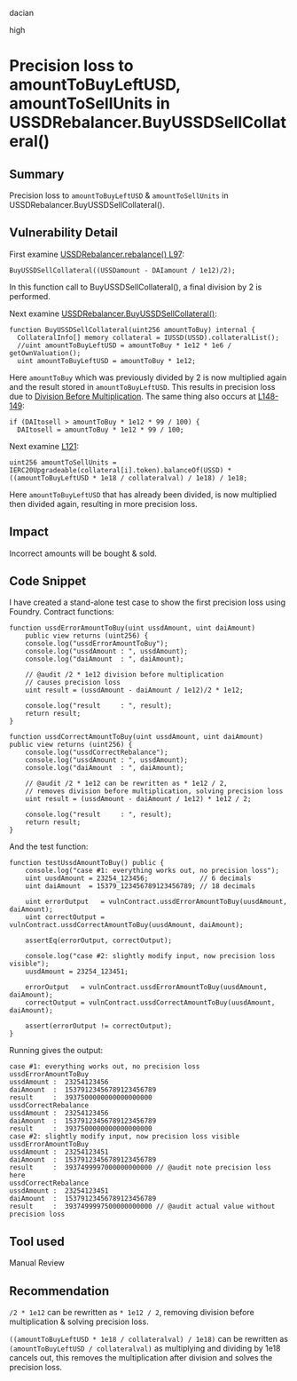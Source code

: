 dacian

high

# Precision loss to amountToBuyLeftUSD, amountToSellUnits in USSDRebalancer.BuyUSSDSellCollateral()

## Summary
Precision loss to ``amountToBuyLeftUSD`` & ``amountToSellUnits`` in USSDRebalancer.BuyUSSDSellCollateral().

## Vulnerability Detail
First examine [USSDRebalancer.rebalance() L97](https://github.com/sherlock-audit/2023-05-USSD/blob/main/ussd-contracts/contracts/USSDRebalancer.sol#L97):
```solidity
BuyUSSDSellCollateral((USSDamount - DAIamount / 1e12)/2);
```
In this function call to BuyUSSDSellCollateral(), a final division by 2 is performed.

Next examine [USSDRebalancer.BuyUSSDSellCollateral()](https://github.com/sherlock-audit/2023-05-USSD/blob/main/ussd-contracts/contracts/USSDRebalancer.sol#L109-L112):
```solidity
function BuyUSSDSellCollateral(uint256 amountToBuy) internal {
  CollateralInfo[] memory collateral = IUSSD(USSD).collateralList();
  //uint amountToBuyLeftUSD = amountToBuy * 1e12 * 1e6 / getOwnValuation();
  uint amountToBuyLeftUSD = amountToBuy * 1e12;
```
Here ``amountToBuy`` which was previously divided by 2 is now multiplied again and the result stored in ``amountToBuyLeftUSD``. This results in precision loss due to [Division Before Multiplication](https://dacian.me/precision-loss-errors#heading-division-before-multiplication). The same thing also occurs at [L148-149](https://github.com/sherlock-audit/2023-05-USSD/blob/main/ussd-contracts/contracts/USSDRebalancer.sol#L148-L149):
```solidity
if (DAItosell > amountToBuy * 1e12 * 99 / 100) {
  DAItosell = amountToBuy * 1e12 * 99 / 100;
```

Next examine [L121](https://github.com/sherlock-audit/2023-05-USSD/blob/main/ussd-contracts/contracts/USSDRebalancer.sol#L121):
```solidity
uint256 amountToSellUnits = IERC20Upgradeable(collateral[i].token).balanceOf(USSD) * ((amountToBuyLeftUSD * 1e18 / collateralval) / 1e18) / 1e18;
```
Here ``amountToBuyLeftUSD`` that has already been divided, is now multiplied then divided again, resulting in more precision loss.

## Impact
Incorrect amounts will be bought & sold.

## Code Snippet
I have created a stand-alone test case to show the first precision loss using Foundry. Contract functions:
```solidity
function ussdErrorAmountToBuy(uint ussdAmount, uint daiAmount) 
	public view returns (uint256) {
	console.log("ussdErrorAmountToBuy");
	console.log("ussdAmount : ", ussdAmount);
	console.log("daiAmount  : ", daiAmount);

	// @audit /2 * 1e12 division before multiplication
	// causes precision loss
	uint result = (ussdAmount - daiAmount / 1e12)/2 * 1e12;

	console.log("result     : ", result);
	return result;
}

function ussdCorrectAmountToBuy(uint ussdAmount, uint daiAmount) public view returns (uint256) {
	console.log("ussdCorrectRebalance");
	console.log("ussdAmount : ", ussdAmount);
	console.log("daiAmount  : ", daiAmount);

	// @audit /2 * 1e12 can be rewritten as * 1e12 / 2,
	// removes division before multiplication, solving precision loss
	uint result = (ussdAmount - daiAmount / 1e12) * 1e12 / 2;

	console.log("result     : ", result);
	return result;
}
```
And the test function:
```solidity
function testUssdAmountToBuy() public {
	console.log("case #1: everything works out, no precision loss");      
	uint uusdAmount = 23254_123456;             // 6 decimals 
	uint daiAmount  = 15379_123456789123456789; // 18 decimals 

	uint errorOutput   = vulnContract.ussdErrorAmountToBuy(uusdAmount, daiAmount);
	uint correctOutput = vulnContract.ussdCorrectAmountToBuy(uusdAmount, daiAmount);

	assertEq(errorOutput, correctOutput);

	console.log("case #2: slightly modify input, now precision loss visible");    
	uusdAmount = 23254_123451;

	errorOutput   = vulnContract.ussdErrorAmountToBuy(uusdAmount, daiAmount);
	correctOutput = vulnContract.ussdCorrectAmountToBuy(uusdAmount, daiAmount);

	assert(errorOutput != correctOutput);
}
```
Running gives the output:
```solidity
case #1: everything works out, no precision loss
ussdErrorAmountToBuy
ussdAmount :  23254123456
daiAmount  :  15379123456789123456789
result     :  3937500000000000000000
ussdCorrectRebalance
ussdAmount :  23254123456
daiAmount  :  15379123456789123456789
result     :  3937500000000000000000
case #2: slightly modify input, now precision loss visible
ussdErrorAmountToBuy
ussdAmount :  23254123451
daiAmount  :  15379123456789123456789
result     :  3937499997000000000000 // @audit note precision loss here
ussdCorrectRebalance
ussdAmount :  23254123451
daiAmount  :  15379123456789123456789
result     :  3937499997500000000000 // @audit actual value without precision loss
```

## Tool used
Manual Review

## Recommendation
``/2 * 1e12`` can be rewritten as ``* 1e12 / 2``, removing division before multiplication & solving precision loss.

``((amountToBuyLeftUSD * 1e18 / collateralval) / 1e18)`` can be rewritten as ``(amountToBuyLeftUSD / collateralval)`` as multiplying and dividing by 1e18 cancels out, this removes the multiplication after division and solves the precision loss.